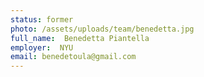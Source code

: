```yaml
---
status: former
photo: /assets/uploads/team/benedetta.jpg
full_name:  Benedetta Piantella
employer:  NYU
email: benedetoula@gmail.com
---
```

